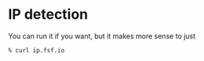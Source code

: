 IP detection
===

You can run it if you want, but it makes more sense to just

```
% curl ip.fsf.io
```

